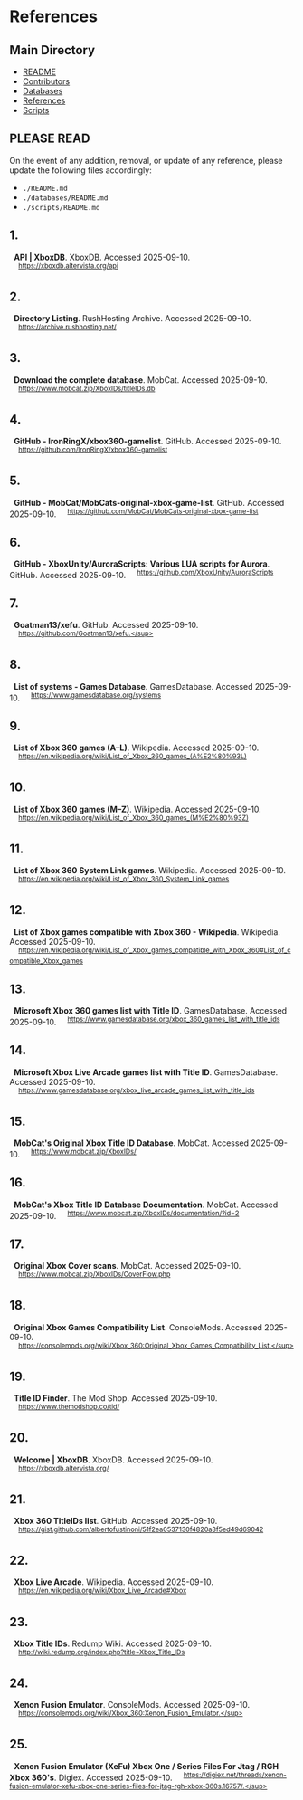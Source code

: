 # References

## Main Directory

- [README](./README.md)
- [Contributors](./CONTRIBUTORS.md)
- [Databases](./databases/README.md)
- [References](./REFERENCES.md)
- [Scripts](./scripts/README.md)

## PLEASE READ
On the event of any addition, removal, or update of any reference, please update
the following files accordingly:

- `./README.md`
- `./databases/README.md`
- `./scripts/README.md`

## 1.

&nbsp;&nbsp;**API | XboxDB**. XboxDB. Accessed 2025-09-10.
&nbsp;&nbsp;&nbsp;&nbsp;<sup>https://xboxdb.altervista.org/api</sup>

## 2.

&nbsp;&nbsp;**Directory Listing**. RushHosting Archive. Accessed 2025-09-10.
&nbsp;&nbsp;&nbsp;&nbsp;<sup>https://archive.rushhosting.net/</sup>

## 3.

&nbsp;&nbsp;**Download the complete database**. MobCat. Accessed 2025-09-10.
&nbsp;&nbsp;&nbsp;&nbsp;<sup>https://www.mobcat.zip/XboxIDs/titleIDs.db</sup>

## 4.

&nbsp;&nbsp;**GitHub - IronRingX/xbox360-gamelist**. GitHub. Accessed 2025-09-10.
&nbsp;&nbsp;&nbsp;&nbsp;<sup>https://github.com/IronRingX/xbox360-gamelist</sup>

## 5.

&nbsp;&nbsp;**GitHub - MobCat/MobCats-original-xbox-game-list**. GitHub.
Accessed 2025-09-10.
&nbsp;&nbsp;&nbsp;&nbsp;<sup>https://github.com/MobCat/MobCats-original-xbox-game-list</sup>

## 6.

&nbsp;&nbsp;**GitHub - XboxUnity/AuroraScripts: Various LUA scripts for Aurora**.
GitHub. Accessed 2025-09-10.
&nbsp;&nbsp;&nbsp;&nbsp;<sup>https://github.com/XboxUnity/AuroraScripts</sup>

## 7.

&nbsp;&nbsp;**Goatman13/xefu**. GitHub. Accessed 2025-09-10.
&nbsp;&nbsp;&nbsp;&nbsp;<sup>https://github.com/Goatman13/xefu.</sup>

## 8.

&nbsp;&nbsp;**List of systems - Games Database**. GamesDatabase.
Accessed 2025-09-10.
&nbsp;&nbsp;&nbsp;&nbsp;<sup>https://www.gamesdatabase.org/systems</sup>

## 9.

&nbsp;&nbsp;**List of Xbox 360 games (A–L)**. Wikipedia. Accessed 2025-09-10.
&nbsp;&nbsp;&nbsp;&nbsp;<sup>https://en.wikipedia.org/wiki/List_of_Xbox_360_games_(A%E2%80%93L)</sup>

## 10.

&nbsp;&nbsp;**List of Xbox 360 games (M–Z)**. Wikipedia. Accessed 2025-09-10.
&nbsp;&nbsp;&nbsp;&nbsp;<sup>https://en.wikipedia.org/wiki/List_of_Xbox_360_games_(M%E2%80%93Z)</sup>

## 11.

&nbsp;&nbsp;**List of Xbox 360 System Link games**. Wikipedia.
Accessed 2025-09-10.
&nbsp;&nbsp;&nbsp;&nbsp;<sup>https://en.wikipedia.org/wiki/List_of_Xbox_360_System_Link_games</sup>

## 12.

&nbsp;&nbsp;**List of Xbox games compatible with Xbox 360 - Wikipedia**.
Wikipedia. Accessed 2025-09-10.
&nbsp;&nbsp;&nbsp;&nbsp;<sup>https://en.wikipedia.org/wiki/List_of_Xbox_games_compatible_with_Xbox_360#List_of_compatible_Xbox_games</sup>

## 13.

&nbsp;&nbsp;**Microsoft Xbox 360 games list with Title ID**. GamesDatabase.
Accessed 2025-09-10.
&nbsp;&nbsp;&nbsp;&nbsp;<sup>https://www.gamesdatabase.org/xbox_360_games_list_with_title_ids</sup>

## 14.

&nbsp;&nbsp;**Microsoft Xbox Live Arcade games list with Title ID**.
GamesDatabase. Accessed 2025-09-10.
&nbsp;&nbsp;&nbsp;&nbsp;<sup>https://www.gamesdatabase.org/xbox_live_arcade_games_list_with_title_ids</sup>

## 15.

&nbsp;&nbsp;**MobCat's Original Xbox Title ID Database**. MobCat.
Accessed 2025-09-10.
&nbsp;&nbsp;&nbsp;&nbsp;<sup>https://www.mobcat.zip/XboxIDs/</sup>

## 16.

&nbsp;&nbsp;**MobCat's Xbox Title ID Database Documentation**. MobCat.
Accessed 2025-09-10.
&nbsp;&nbsp;&nbsp;&nbsp;<sup>https://www.mobcat.zip/XboxIDs/documentation/?id=2</sup>

## 17.

&nbsp;&nbsp;**Original Xbox Cover scans**. MobCat. Accessed 2025-09-10.
&nbsp;&nbsp;&nbsp;&nbsp;<sup>https://www.mobcat.zip/XboxIDs/CoverFlow.php</sup>

## 18.

&nbsp;&nbsp;**Original Xbox Games Compatibility List**. ConsoleMods.
Accessed 2025-09-10.
&nbsp;&nbsp;&nbsp;&nbsp;<sup>https://consolemods.org/wiki/Xbox_360:Original_Xbox_Games_Compatibility_List.</sup>

## 19.

&nbsp;&nbsp;**Title ID Finder**. The Mod Shop. Accessed 2025-09-10.
&nbsp;&nbsp;&nbsp;&nbsp;<sup>https://www.themodshop.co/tid/</sup>

## 20.

&nbsp;&nbsp;**Welcome | XboxDB**. XboxDB. Accessed 2025-09-10.
&nbsp;&nbsp;&nbsp;&nbsp;<sup>https://xboxdb.altervista.org/</sup>

## 21.

&nbsp;&nbsp;**Xbox 360 TitleIDs list**. GitHub. Accessed 2025-09-10.
&nbsp;&nbsp;&nbsp;&nbsp;<sup>https://gist.github.com/albertofustinoni/51f2ea0537130f4820a3f5ed49d69042</sup>

## 22.

&nbsp;&nbsp;**Xbox Live Arcade**. Wikipedia. Accessed 2025-09-10.
&nbsp;&nbsp;&nbsp;&nbsp;<sup>https://en.wikipedia.org/wiki/Xbox_Live_Arcade#Xbox</sup>

## 23.

&nbsp;&nbsp;**Xbox Title IDs**. Redump Wiki. Accessed 2025-09-10.
&nbsp;&nbsp;&nbsp;&nbsp;<sup>http://wiki.redump.org/index.php?title=Xbox_Title_IDs</sup>

## 24.

&nbsp;&nbsp;**Xenon Fusion Emulator**. ConsoleMods. Accessed 2025-09-10.
&nbsp;&nbsp;&nbsp;&nbsp;<sup>https://consolemods.org/wiki/Xbox_360:Xenon_Fusion_Emulator.</sup>

## 25.

&nbsp;&nbsp;**Xenon Fusion Emulator (XeFu) Xbox One / Series Files For Jtag / RGH Xbox 360's**.
Digiex. Accessed 2025-09-10.
&nbsp;&nbsp;&nbsp;&nbsp;<sup>https://digiex.net/threads/xenon-fusion-emulator-xefu-xbox-one-series-files-for-jtag-rgh-xbox-360s.16757/.</sup>